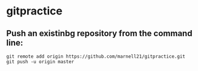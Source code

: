 # gitpractice
## Push an existinbg repository from the command line:
    git remote add origin https://github.com/marnell21/gitpractice.git
    git push -u origin master
